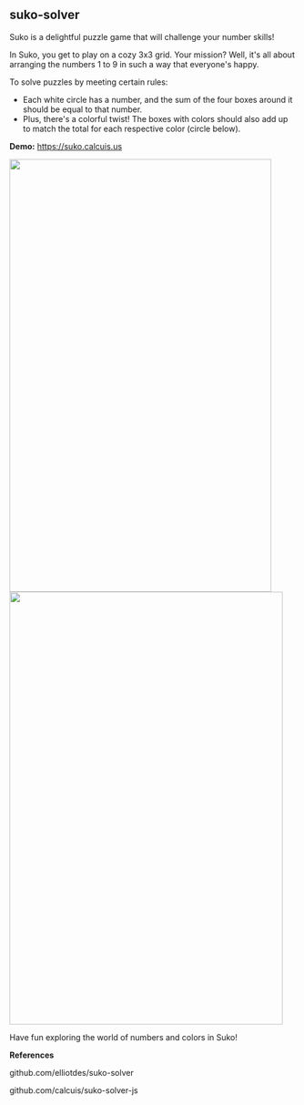 ## suko-solver

Suko is a delightful puzzle game that will challenge your number skills!

In Suko, you get to play on a cozy 3x3 grid. Your mission? Well, it's all about arranging the numbers 1 to 9 in such a way that everyone's happy.

To solve puzzles by meeting certain rules:
 - Each white circle has a number, and the sum of the four boxes around it should be equal to that number.
 - Plus, there's a colorful twist! The boxes with colors should also add up to match the total for each respective color (circle below).


**Demo:**
https://suko.calcuis.us

[<img src="https://raw.githubusercontent.com/calcuis/suko-solver-ts/master/blank.png" width="460" height="760">](https://github.com/calcuis/suko-solver-ts/blob/main/blank.png)
[<img src="https://raw.githubusercontent.com/calcuis/suko-solver-ts/master/demo.png" width="480" height="760">](https://github.com/calcuis/suko-solver-ts/blob/main/demo.png)

Have fun exploring the world of numbers and colors in Suko!

**References**

github.com/elliotdes/suko-solver

github.com/calcuis/suko-solver-js
